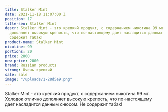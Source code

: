 ```yaml
---
title: Stalker Mint
date: 2021-11-18 11:07:00 Z
position: 17
title-seo: Stalker Mint
descr: Stalker Mint - это крепкий продукт, с содержанием никотина 99 мг. Холодок отлично
  дополняет высокую крепость, что по-настоящему дает насладится данным снюсом. Не
  содержит табак!
product-name: Stalker Mint
nicotine: 99
portions: 20
price: 2800
new-price: 2000
brand: Russian products
strong: Очень крепкий
sale: sale
image: "/uploads/1-28d5e9.png"
---
```


Stalker Mint - это крепкий продукт, с содержанием никотина 99 мг. Холодок отлично дополняет высокую крепость, что по-настоящему дает насладится данным снюсом. Не содержит табак!